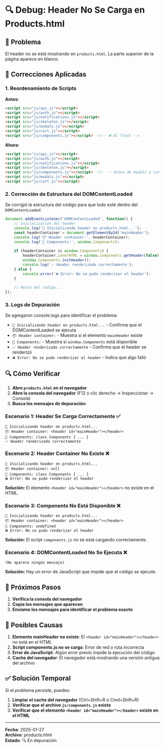 # 🔍 Debug: Header No Se Carga en Products.html

## 🎯 Problema

El header no se está mostrando en `products.html`. La parte superior de la página aparece en blanco.

## 🔧 Correcciones Aplicadas

### 1. Reordenamiento de Scripts

**Antes:**
```html
<script src="js/api.js"></script>
<script src="js/auth.js"></script>
<script src="js/notifications.js"></script>
<script src="js/skeleton.js"></script>
<script src="js/modals.js"></script>
<script src="js/cart.js"></script>
<script src="js/components.js"></script>  <!-- ❌ Al final -->
```

**Ahora:**
```html
<script src="js/api.js"></script>
<script src="js/auth.js"></script>
<script src="js/notifications.js"></script>
<script src="js/skeleton.js"></script>
<script src="js/components.js"></script>  <!-- ✅ Antes de modals y cart -->
<script src="js/modals.js"></script>
<script src="js/cart.js"></script>
```

### 2. Corrección de Estructura del DOMContentLoaded

Se corrigió la estructura del código para que todo esté dentro del `DOMContentLoaded`:

```javascript
document.addEventListener('DOMContentLoaded', function() {
    // Inicialización del header
    console.log('🔧 Inicializando header en products.html...');
    const headerContainer = document.getElementById('mainHeader');
    console.log('📦 Header container:', headerContainer);
    console.log('🧩 Components:', window.Components);
    
    if (headerContainer && window.Components) {
        headerContainer.innerHTML = window.Components.getHeader(false);
        window.Components.initHeader();
        console.log('✅ Header renderizado correctamente');
    } else {
        console.error('❌ Error: No se pudo renderizar el header');
    }
    
    // Resto del código...
});
```

### 3. Logs de Depuración

Se agregaron console.logs para identificar el problema:

- `🔧 Inicializando header en products.html...` - Confirma que el DOMContentLoaded se ejecuta
- `📦 Header container:` - Muestra si el elemento `mainHeader` existe
- `🧩 Components:` - Muestra si `window.Components` está disponible
- `✅ Header renderizado correctamente` - Confirma que el header se renderizó
- `❌ Error: No se pudo renderizar el header` - Indica que algo falló

## 🔍 Cómo Verificar

1. **Abre `products.html` en el navegador**
2. **Abre la consola del navegador** (F12 o clic derecho → Inspeccionar → Consola)
3. **Busca los mensajes de depuración:**

### Escenario 1: Header Se Carga Correctamente ✅
```
🔧 Inicializando header en products.html...
📦 Header container: <header id="mainHeader"></header>
🧩 Components: class Components { ... }
✅ Header renderizado correctamente
```

### Escenario 2: Header Container No Existe ❌
```
🔧 Inicializando header en products.html...
📦 Header container: null
🧩 Components: class Components { ... }
❌ Error: No se pudo renderizar el header
```
**Solución:** El elemento `<header id="mainHeader"></header>` no existe en el HTML.

### Escenario 3: Components No Está Disponible ❌
```
🔧 Inicializando header en products.html...
📦 Header container: <header id="mainHeader"></header>
🧩 Components: undefined
❌ Error: No se pudo renderizar el header
```
**Solución:** El script `components.js` no se está cargando correctamente.

### Escenario 4: DOMContentLoaded No Se Ejecuta ❌
```
(No aparece ningún mensaje)
```
**Solución:** Hay un error de JavaScript que impide que el código se ejecute.

## 📝 Próximos Pasos

1. **Verifica la consola del navegador**
2. **Copia los mensajes que aparecen**
3. **Envíame los mensajes para identificar el problema exacto**

## 🎯 Posibles Causas

1. **Elemento mainHeader no existe**: El `<header id="mainHeader"></header>` no está en el HTML
2. **Script components.js no se carga**: Error de red o ruta incorrecta
3. **Error de JavaScript**: Algún error previo impide la ejecución del código
4. **Cache del navegador**: El navegador está mostrando una versión antigua del archivo

## ✅ Solución Temporal

Si el problema persiste, puedes:

1. **Limpiar el cache del navegador** (Ctrl+Shift+R o Cmd+Shift+R)
2. **Verificar que el archivo `js/components.js` existe**
3. **Verificar que el elemento `<header id="mainHeader"></header>` existe en el HTML**

---

**Fecha**: 2025-01-27  
**Archivo**: products.html  
**Estado**: 🔍 En depuración


